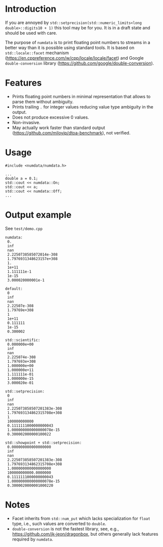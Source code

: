 Introduction
============

If you are annoyed by `std::setprecision(std::numeric_limits<long double>::digits10 + 1)`
this tool may be for you. It is in a draft state and should be used with care.

The purpose of `numdata` is to print floating point numbers to streams in a
better way than it is possible using standard tools. It is based on
`std::locale::facet` mechanism
(<https://en.cppreference.com/w/cpp/locale/locale/facet>) and Google
`double-conversion` library (<https://github.com/google/double-conversion>).


Features
========

- Prints floating point numbers in minimal representation that allows to parse
  them without ambiguity.
- Prints trailing `.` for integer values reducing value type ambiguity in the
  output.
- Does not produce excessive 0 values.
- Non-invasive.
- May actually work faster than standard output
  (<https://github.com/miloyip/dtoa-benchmark>), not verified.


Usage
=====

```
#include <numdata/numdata.h>

...
double a = 0.1;
std::cout << numdata::On;
std::cout << a;
std::cout << numdata::Off;
...
```


Output example
==============

See `test/demo.cpp`

```
numdata:
 0.
 inf
 nan
 2.2250738585072014e-308
 1.7976931348623157e+308
 1.
 1e+11
 1.111111e-1
 1e-15
 3.000020000001e-1

default:
 0
 inf
 nan
 2.22507e-308
 1.79769e+308
 1
 1e+11
 0.111111
 1e-15
 0.300002

std::scientific:
 0.000000e+00
 inf
 nan
 2.225074e-308
 1.797693e+308
 1.000000e+00
 1.000000e+11
 1.111111e-01
 1.000000e-15
 3.000020e-01

std::setprecision:
 0
 inf
 nan
 2.225073858507201383e-308
 1.797693134862315708e+308
 1
 100000000000
 0.1111111000000000043
 1.000000000000000078e-15
 0.300002000000100022

std::showpoint + std::setprecision:
 0.000000000000000000
 inf
 nan
 2.225073858507201383e-308
 1.797693134862315708e+308
 1.000000000000000000
 100000000000.0000000
 0.1111111000000000043
 1.000000000000000078e-15
 0.3000020000001000220
```


Notes
=====

- Facet inherits from `std::num_put` which lacks specialization for `float`
  type, i.e., such values are converted to `double`.
- `double-conversion` is not the fastest library, see, e.g.,
  <https://github.com/jk-jeon/dragonbox>, but others generally lack features
  required by `numdata`.

